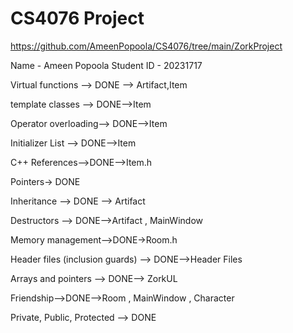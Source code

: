 # CS4076 Project

https://github.com/AmeenPopoola/CS4076/tree/main/ZorkProject

Name - Ameen Popoola
Student ID - 20231717

Virtual functions --> DONE --> Artifact,Item

template classes --> DONE-->Item

Operator overloading--> DONE-->Item

Initializer List --> DONE-->Item

C++ References-->DONE-->Item.h

Pointers-> DONE

Inheritance --> DONE --> Artifact

Destructors --> DONE-->Artifact , MainWindow 

Memory management-->DONE->Room.h

Header files (inclusion guards) --> DONE-->Header Files

Arrays and pointers --> DONE--> ZorkUL

Friendship-->DONE-->Room , MainWindow , Character

Private, Public, Protected --> DONE
